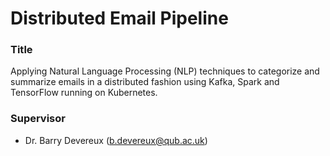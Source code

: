 # Distributed Email Pipeline

### Title
Applying Natural Language Processing (NLP) techniques to categorize and summarize emails in a distributed fashion 
using Kafka, Spark and TensorFlow running on Kubernetes.

### Supervisor
* Dr. Barry Devereux (b.devereux@qub.ac.uk)
